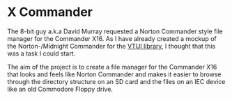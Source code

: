 # X Commander

The 8-bit guy a.k.a David Murray requested a Norton Commander style file manager for the Commander X16.
As I have already created a mockup of the Norton-/Midnight Commander for the [VTUI library](https://github.com/jimmydansbo/vtuilib/), I thought that this was a task I could start.

The aim of the project is to create a file manager for the Commander X16 that looks and feels like Norton Commander and makes it easier to browse through the directory structure on an SD card and the files on an IEC device like an old Commodore Floppy drive.

